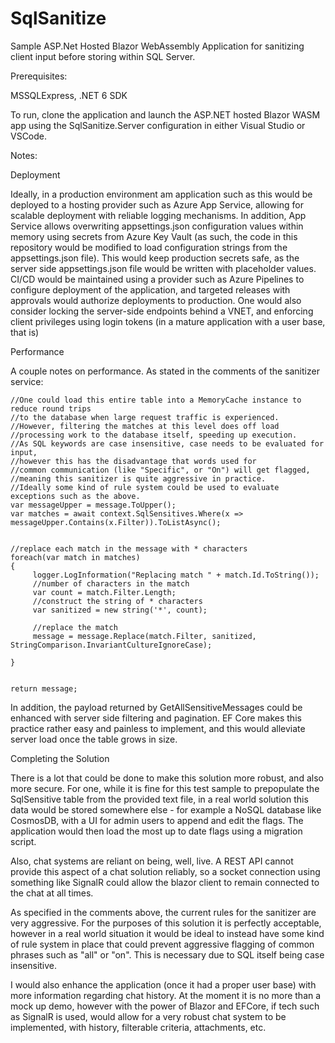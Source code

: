 # SqlSanitize
Sample ASP.Net Hosted Blazor WebAssembly Application for sanitizing client input before storing within SQL Server.


Prerequisites:

MSSQLExpress, .NET 6 SDK

To run, clone the application and launch the ASP.NET hosted Blazor WASM app using the SqlSanitize.Server configuration in either Visual Studio or VSCode.

Notes:

Deployment

Ideally, in a production environment am application such as this would be deployed to a hosting provider such as Azure App Service, allowing for scalable deployment with reliable logging mechanisms. 
In addition, App Service allows overwriting appsettings.json configuration values within memory using secrets from Azure Key Vault (as such, the code in this repository would be modified to load configuration strings from the appsettings.json file). 
This would keep production secrets safe, as the server side appsettings.json file would be written with placeholder values.
CI/CD would be maintained using a provider such as Azure Pipelines to configure deployment of the application, and targeted releases with approvals would authorize deployments to production.
One would also consider locking the server-side endpoints behind a VNET, and enforcing client privileges using login tokens (in a mature application with a user base, that is)



Performance

A couple notes on performance. As stated in the comments of the sanitizer service:

```
//One could load this entire table into a MemoryCache instance to reduce round trips 
//to the database when large request traffic is experienced.
//However, filtering the matches at this level does off load 
//processing work to the database itself, speeding up execution.
//As SQL keywords are case insensitive, case needs to be evaluated for input, 
//however this has the disadvantage that words used for 
//common communication (like "Specific", or "On") will get flagged, 
//meaning this sanitizer is quite aggressive in practice. 
//Ideally some kind of rule system could be used to evaluate exceptions such as the above.
var messageUpper = message.ToUpper();
var matches = await context.SqlSensitives.Where(x => messageUpper.Contains(x.Filter)).ToListAsync();


//replace each match in the message with * characters
foreach(var match in matches)
{
     logger.LogInformation("Replacing match " + match.Id.ToString());
     //number of characters in the match
     var count = match.Filter.Length;
     //construct the string of * characters
     var sanitized = new string('*', count);

     //replace the match
     message = message.Replace(match.Filter, sanitized, StringComparison.InvariantCultureIgnoreCase);
                    
}
                

return message;

```

In addition, the payload returned by GetAllSensitiveMessages could be enhanced with server side filtering and pagination. EF Core makes this practice rather easy and painless to implement, and this would alleviate server load once the table grows in size.

Completing the Solution

There is a lot that could be done to make this solution more robust, and also more secure. For one, while it is fine for this test sample to prepopulate the SqlSensitive table from the provided text file, in a real world solution this data would be stored somewhere else - for example a NoSQL database like 
CosmosDB, with a UI for admin users to append and edit the flags. The application would then load the most up to date flags using a migration script. 

Also, chat systems are reliant on being, well, live. A REST API cannot provide this aspect of a chat solution reliably, so a socket connection using something like SignalR could allow the blazor client to remain connected to the chat at all times. 

As specified in the comments above, the current rules for the sanitizer are very aggressive. For the purposes of this solution it is perfectly acceptable, however in a real world situation it would be ideal to instead have some kind of rule system in place that could prevent aggressive flagging of common phrases
such as "all" or "on". This is necessary due to SQL itself being case insensitive. 

I would also enhance the application (once it had a proper user base) with more information regarding chat history. At the moment it is no more than a mock up demo, however with the power of Blazor and EFCore, if tech such as SignalR is used, would allow for a very robust chat system to be implemented, with history,
filterable criteria, attachments, etc. 




